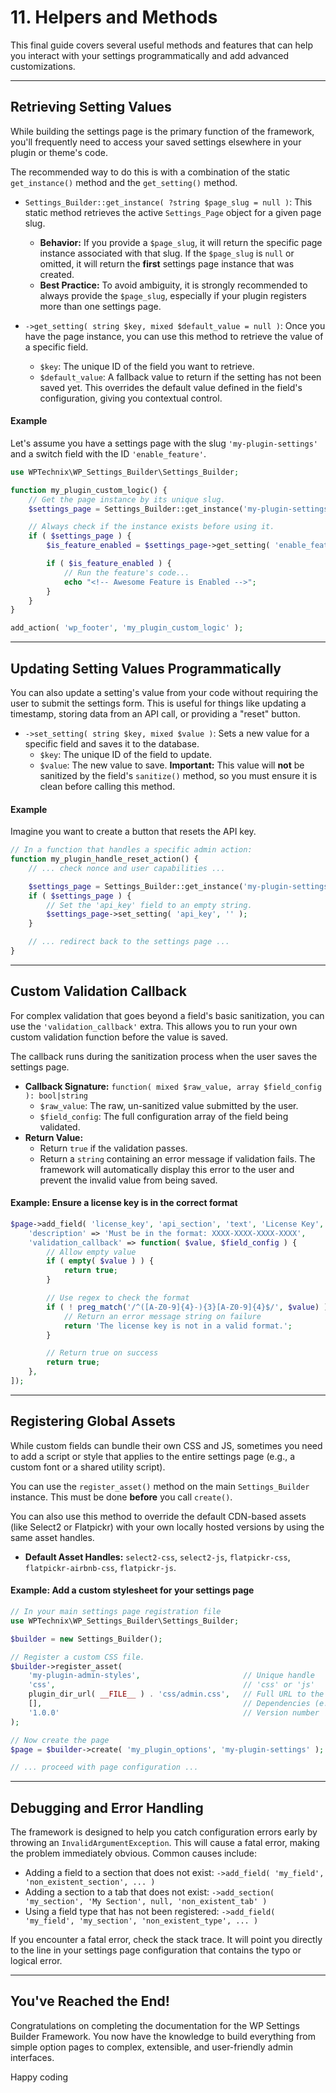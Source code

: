 # 11. Helpers and Methods

This final guide covers several useful methods and features that can help you interact with your settings programmatically and add advanced customizations.

---

## Retrieving Setting Values

While building the settings page is the primary function of the framework, you'll frequently need to access your saved settings elsewhere in your plugin or theme's code.

The recommended way to do this is with a combination of the static `get_instance()` method and the `get_setting()` method.

*   `Settings_Builder::get_instance( ?string $page_slug = null )`: This static method retrieves the active `Settings_Page` object for a given page slug.
    *   **Behavior:** If you provide a `$page_slug`, it will return the specific page instance associated with that slug. If the `$page_slug` is `null` or omitted, it will return the **first** settings page instance that was created.
    *   **Best Practice:** To avoid ambiguity, it is strongly recommended to always provide the `$page_slug`, especially if your plugin registers more than one settings page.

*   `->get_setting( string $key, mixed $default_value = null )`: Once you have the page instance, you can use this method to retrieve the value of a specific field.
    *   `$key`: The unique ID of the field you want to retrieve.
    *   `$default_value`: A fallback value to return if the setting has not been saved yet. This overrides the default value defined in the field's configuration, giving you contextual control.

#### Example

Let's assume you have a settings page with the slug `'my-plugin-settings'` and a switch field with the ID `'enable_feature'`.

```php
use WPTechnix\WP_Settings_Builder\Settings_Builder;

function my_plugin_custom_logic() {
    // Get the page instance by its unique slug.
    $settings_page = Settings_Builder::get_instance('my-plugin-settings');

    // Always check if the instance exists before using it.
    if ( $settings_page ) {
        $is_feature_enabled = $settings_page->get_setting( 'enable_feature', false );

        if ( $is_feature_enabled ) {
            // Run the feature's code...
            echo "<!-- Awesome Feature is Enabled -->";
        }
    }
}

add_action( 'wp_footer', 'my_plugin_custom_logic' );
```

---

## Updating Setting Values Programmatically

You can also update a setting's value from your code without requiring the user to submit the settings form. This is useful for things like updating a timestamp, storing data from an API call, or providing a "reset" button.

*   `->set_setting( string $key, mixed $value )`: Sets a new value for a specific field and saves it to the database.
    *   `$key`: The unique ID of the field to update.
    *   `$value`: The new value to save. **Important:** This value will **not** be sanitized by the field's `sanitize()` method, so you must ensure it is clean before calling this method.

#### Example

Imagine you want to create a button that resets the API key.

```php
// In a function that handles a specific admin action:
function my_plugin_handle_reset_action() {
    // ... check nonce and user capabilities ...

    $settings_page = Settings_Builder::get_instance('my-plugin-settings');
    if ( $settings_page ) {
        // Set the 'api_key' field to an empty string.
        $settings_page->set_setting( 'api_key', '' );
    }

    // ... redirect back to the settings page ...
}
```

---

## Custom Validation Callback

For complex validation that goes beyond a field's basic sanitization, you can use the `'validation_callback'` extra. This allows you to run your own custom validation function before the value is saved.

The callback runs during the sanitization process when the user saves the settings page.

*   **Callback Signature:** `function( mixed $raw_value, array $field_config ): bool|string`
    *   `$raw_value`: The raw, un-sanitized value submitted by the user.
    *   `$field_config`: The full configuration array of the field being validated.
*   **Return Value:**
    *   Return `true` if the validation passes.
    *   Return a `string` containing an error message if validation fails. The framework will automatically display this error to the user and prevent the invalid value from being saved.

#### Example: Ensure a license key is in the correct format

```php
$page->add_field( 'license_key', 'api_section', 'text', 'License Key', [
    'description' => 'Must be in the format: XXXX-XXXX-XXXX-XXXX',
    'validation_callback' => function( $value, $field_config ) {
        // Allow empty value
        if ( empty( $value ) ) {
            return true;
        }

        // Use regex to check the format
        if ( ! preg_match('/^([A-Z0-9]{4}-){3}[A-Z0-9]{4}$/', $value) ) {
            // Return an error message string on failure
            return 'The license key is not in a valid format.';
        }

        // Return true on success
        return true;
    },
]);
```

---

## Registering Global Assets

While custom fields can bundle their own CSS and JS, sometimes you need to add a script or style that applies to the entire settings page (e.g., a custom font or a shared utility script).

You can use the `register_asset()` method on the main `Settings_Builder` instance. This must be done **before** you call `create()`.

You can also use this method to override the default CDN-based assets (like Select2 or Flatpickr) with your own locally hosted versions by using the same asset handles.

*   **Default Asset Handles:** `select2-css`, `select2-js`, `flatpickr-css`, `flatpickr-airbnb-css`, `flatpickr-js`.

#### Example: Add a custom stylesheet for your settings page

```php
// In your main settings page registration file
use WPTechnix\WP_Settings_Builder\Settings_Builder;

$builder = new Settings_Builder();

// Register a custom CSS file.
$builder->register_asset(
    'my-plugin-admin-styles',                       // Unique handle
    'css',                                          // 'css' or 'js'
    plugin_dir_url( __FILE__ ) . 'css/admin.css',   // Full URL to the asset
    [],                                             // Dependencies (e.g., ['wp-color-picker'])
    '1.0.0'                                         // Version number
);

// Now create the page
$page = $builder->create( 'my_plugin_options', 'my-plugin-settings' );

// ... proceed with page configuration ...
```

---

## Debugging and Error Handling

The framework is designed to help you catch configuration errors early by throwing an `InvalidArgumentException`. This will cause a fatal error, making the problem immediately obvious. Common causes include:

*   Adding a field to a section that does not exist: `->add_field( 'my_field', 'non_existent_section', ... )`
*   Adding a section to a tab that does not exist: `->add_section( 'my_section', 'My Section', null, 'non_existent_tab' )`
*   Using a field type that has not been registered: `->add_field( 'my_field', 'my_section', 'non_existent_type', ... )`

If you encounter a fatal error, check the stack trace. It will point you directly to the line in your settings page configuration that contains the typo or logical error.

---

## You've Reached the End!

Congratulations on completing the documentation for the WP Settings Builder Framework. You now have the knowledge to build everything from simple option pages to complex, extensible, and user-friendly admin interfaces.

Happy coding